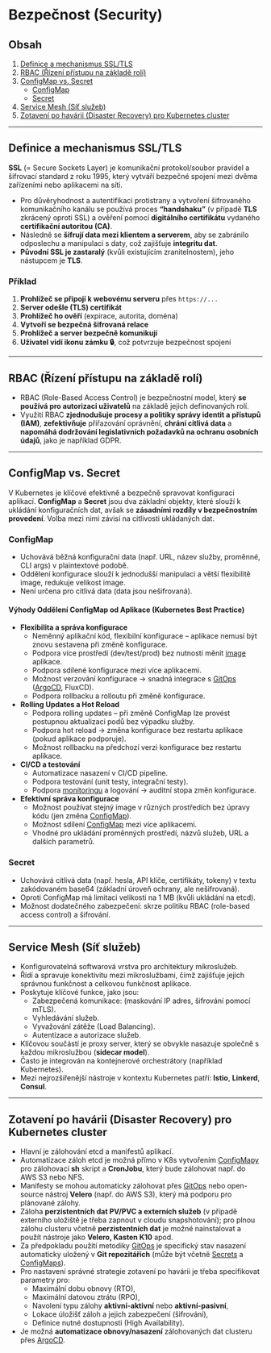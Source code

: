 # Bezpečnost (Security)

## Obsah
1. [Definice a mechanismus SSL/TLS](#definice-a-mechanismus-ssltls)
2. [RBAC (Řízení přístupu na základě rolí)](#rbac-řízení-přístupu-na-základě-rolí)
3. [ConfigMap vs. Secret](#configmap-vs-secret)
   - [ConfigMap](#configmap)
   - [Secret](#secret)
4. [Service Mesh (Síť služeb)](#service-mesh-síť-služeb)
5. [Zotavení po havárii (Disaster Recovery) pro Kubernetes cluster](#zotavení-po-havárii-disaster-recovery-pro-kubernetes-cluster)

---

## Definice a mechanismus SSL/TLS
**SSL** (= Secure Sockets Layer) je komunikační protokol/soubor pravidel a šifrovací standard z roku 1995, který vytváří bezpečné spojení mezi dvěma zařízeními nebo aplikacemi na síti.  

- Pro důvěryhodnost a autentifikaci protistrany a vytvoření šifrovaného komunikačního kanálu se používá proces **“handshaku”** (v případě **TLS** zkrácený oproti SSL) a ověření pomocí **digitálního certifikátu** vydaného **certifikační autoritou (CA)**.  
- Následně se **šifrují data mezi klientem a serverem**, aby se zabránilo odposlechu a manipulaci s daty, což zajišťuje **integritu dat**.  
- **Původní SSL je zastaralý** (kvůli existujícím zranitelnostem), jeho nástupcem je **TLS**.

### Příklad
1. **Prohlížeč se připojí k webovému serveru** přes `https://...`
2. **Server odešle (TLS) certifikát**  
3. **Prohlížeč ho ověří** (expirace, autorita, doména)  
4. **Vytvoří se bezpečná šifrovaná relace**  
5. **Prohlížeč a server bezpečně komunikují**  
6. **Uživatel vidí ikonu zámku 🔒**, což potvrzuje bezpečnost spojení  

---

## RBAC (Řízení přístupu na základě rolí)
- RBAC (Role-Based Access Control) je bezpečnostní model, který **se používá pro autorizaci uživatelů** na základě jejich definovaných rolí.
- Využití RBAC **zjednodušuje procesy a politiky správy identit a přístupů (IAM)**, **zefektivňuje** přiřazování oprávnění, **chrání citlivá data** a **napomáhá dodržování legislativních požadavků na ochranu osobních údajů**, jako je například GDPR.

---

## ConfigMap vs. Secret
V Kubernetes je klíčové efektivně a bezpečně spravovat konfiguraci aplikací.  **ConfigMap** a **Secret** jsou dva základní objekty, které slouží k ukládání konfiguračních dat, avšak se **zásadními rozdíly v bezpečnostním provedení**.  Volba mezi nimi závisí na citlivosti ukládaných dat.

### ConfigMap
- Uchovává běžná konfigurační data (např. URL, název služby, proměnné, CLI args) v plaintextové podobě.  
- Oddělení konfigurace slouží k jednodušší manipulaci a větší flexibilitě image, redukuje velikost image.  
- Není určena pro citlivá data (data jsou nešifrovaná).

#### Výhody Oddělení ConfigMap od Aplikace (Kubernetes Best Practice)
- **Flexibilita a správa konfigurace**
    - Neměnný aplikační kód, flexibilní konfigurace – aplikace nemusí být znovu sestavena při změně konfigurace.
    - Podpora více prostředí (dev/test/prod) bez nutnosti měnit [image](https://github.com/ILXNAH/devops-case-study/blob/main/cz/kubernetes-cz.md#image-vs-kontejner) aplikace.
    - Podpora sdílené konfigurace mezi více aplikacemi.
    - Možnost verzování konfigurace → snadná integrace s [GitOps](https://github.com/ILXNAH/devops-case-study/blob/main/cz/gitops-cz.md#gitops---definice-a-funkce) ([ArgoCD](https://github.com/ILXNAH/devops-case-study/blob/main/cz/gitops-cz.md#argocd-a-jeho-role-v-cicd-pipeline), FluxCD).
    - Podpora rollbacku a rolloutu při změně konfigurace.
- **Rolling Updates a Hot Reload**
    - Podpora rolling updates – při změně ConfigMap lze provést postupnou aktualizaci podů bez výpadku služby.
    - Podpora hot reload → změna konfigurace bez restartu aplikace (pokud aplikace podporuje).
    - Možnost rollbacku na předchozí verzi konfigurace bez restartu aplikace.
- **CI/CD a testování**
    - Automatizace nasazení v CI/CD pipeline.
    - Podpora testování (unit testy, integrační testy).
    - Podpora [monitoringu](https://github.com/ILXNAH/devops-case-study/blob/1b513dcb0c6fc21e8afbfbc47fab162180912cfc/cz/monitoring-cz.md) a logování → auditní stopa změn konfigurace.
- **Efektivní správa konfigurace**
    - Možnost používat stejný image v různých prostředích bez úpravy kódu (jen změna [ConfigMap](https://github.com/ILXNAH/devops-case-study/blob/main/cz/bezpe%C4%8Dnost.md#configmap)).
    - Možnost sdílení [ConfigMap](https://github.com/ILXNAH/devops-case-study/blob/main/cz/bezpe%C4%8Dnost.md#configmap) mezi více aplikacemi.
    - Vhodné pro ukládání proměnných prostředí, názvů služeb, URL a dalších parametrů.

### Secret
- Uchovává citlivá data (např. hesla, API klíče, certifikáty, tokeny) v textu zakódovaném base64 (základní úroveň ochrany, ale nešifrovaná).  
- Oproti ConfigMap má limitaci velikosti na 1 MB (kvůli ukládání na etcd).  
- Možnost dodatečného zabezpečení: skrze politiku RBAC (role-based access control) a šifrování.  

---

## Service Mesh (Síť služeb)
- Konfigurovatelná softwarová vrstva pro architektury mikroslužeb.
- Řídí a spravuje konektivitu mezi mikroslužbami, čímž zajišťuje jejich správnou funkčnost a celkovou funkčnost aplikace.
- Poskytuje klíčové funkce, jako jsou:
    - Zabezpečená komunikace: (maskování IP adres, šifrování pomocí mTLS).
    - Vyhledávání služeb.
    - Vyvažování zátěže (Load Balancing).
    - Autentizace a autorizace služeb.
- Klíčovou součástí je proxy server, který se obvykle nasazuje společně s každou mikroslužbou (**sidecar model**).
- Často je integrován na kontejnerové orchestrátory (například Kubernetes).
- Mezi nejrozšířenější nástroje v kontextu Kubernetes patří: **Istio**, **Linkerd**, **Consul**.

---

## Zotavení po havárii (Disaster Recovery) pro Kubernetes cluster
- Hlavní je zálohování etcd a manifestů aplikací.  
- Automatizace záloh etcd je možná přímo v K8s vytvořením [ConfigMapy](https://github.com/ILXNAH/devops-case-study/blob/main/cz/bezpe%C4%8Dnost.md#configmap) pro zálohovací **sh** skript a **CronJobu**, který bude zálohovat např. do AWS S3 nebo NFS.  
- Manifesty se mohou automaticky zálohovat přes [GitOps](https://github.com/ILXNAH/devops-case-study/blob/main/cz/gitops-cz.md#gitops---definice-a-funkce) nebo open-source nástroj **Velero** (např. do AWS S3), který má podporu pro plánované zálohy.  
- Záloha **perzistentních dat PV/PVC a externích služeb** (v případě externího uložiště je třeba zapnout v cloudu snapshotování); pro plnou zálohu clusteru včetně **perzistentních dat** je možné nainstalovat a použít nástroje jako **Velero, Kasten K10** apod.  
- Za předpokladu použití metodiky [GitOps](https://github.com/ILXNAH/devops-case-study/blob/main/cz/gitops-cz.md#gitops---definice-a-funkce) je specifický stav nasazení automaticky uložený v **Git repozitářích** (může být včetně [Secrets](https://github.com/ILXNAH/devops-case-study/blob/main/cz/bezpe%C4%8Dnost.md#secret) a [ConfigMaps](https://github.com/ILXNAH/devops-case-study/blob/main/cz/bezpe%C4%8Dnost.md#configmap)).  
- Pro nastavení správné strategie zotavení po havárii je třeba specifikovat parametry pro:  
  - Maximální dobu obnovy (RTO),  
  - Maximální datovou ztrátu (RPO),  
  - Navolení typu zálohy **aktivní-aktivní** nebo **aktivní-pasivní**,  
  - Lokace úložišť záloh a jejich zabezpečení (šifrování),  
  - Definice nutné dostupnosti (High Availability).  
- Je možná **automatizace obnovy/nasazení** zálohovaných dat clusteru přes [ArgoCD](https://github.com/ILXNAH/devops-case-study/blob/main/cz/gitops-cz.md#argocd-a-jeho-role-v-cicd-pipeline).